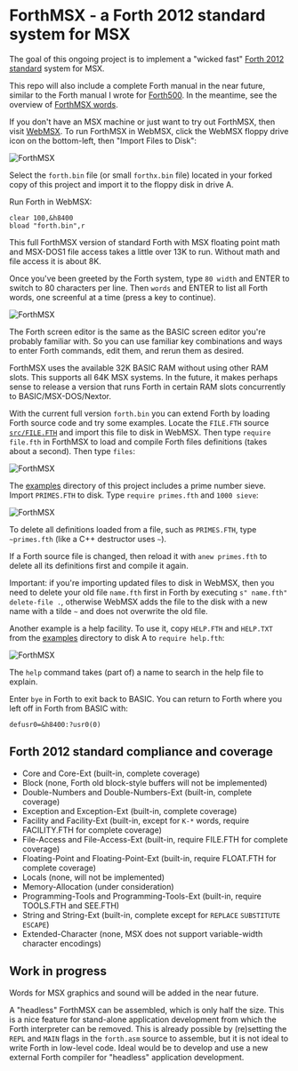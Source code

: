 # ForthMSX - a Forth 2012 standard system for MSX

The goal of this ongoing project is to implement a "wicked fast" [Forth 2012 standard](https://forth-standard.org/standard/words) system for MSX.

This repo will also include a complete Forth manual in the near future, similar to the Forth manual I wrote for [Forth500](https://github.com/Robert-van-Engelen/Forth500).  In the meantime, see the overview of [ForthMSX words](doc/words.md).

If you don't have an MSX machine or just want to try out ForthMSX, then visit [WebMSX](http://webmsx.org).  To run ForthMSX in WebMSX, click the WebMSX floppy drive icon on the bottom-left, then "Import Files to Disk":

![ForthMSX](img/forthmsx1.png)

Select the `forth.bin` file (or small `forthx.bin` file) located in your forked copy of this project and import it to the floppy disk in drive A.

Run Forth in WebMSX:

    clear 100,&h8400
    bload "forth.bin",r

This full ForthMSX version of standard Forth with MSX floating point math and MSX-DOS1 file access takes a little over 13K to run.  Without math and file access it is about 8K.

Once you've been greeted by the Forth system, type `80 width` and ENTER to switch to 80 characters per line.  Then `words` and ENTER to list all Forth words, one screenful at a time (press a key to continue).

![ForthMSX](img/forthmsx2.png)

The Forth screen editor is the same as the BASIC screen editor you're probably familiar with.  So you can use familiar key combinations and ways to enter Forth commands, edit them, and rerun them as desired.

ForthMSX uses the available 32K BASIC RAM without using other RAM slots.  This supports all 64K MSX systems.  In the future, it makes perhaps sense to release a version that runs Forth in certain RAM slots concurrently to BASIC/MSX-DOS/Nextor.

With the current full version `forth.bin` you can extend Forth by loading Forth source code and try some examples.  Locate the `FILE.FTH` source [`src/FILE.FTH`](src/FILE.FTH) and import this file to disk in WebMSX.  Then type `require file.fth` in ForthMSX to load and compile Forth files definitions (takes about a second).  Then type `files`:

![ForthMSX](img/forthmsx3.png)

The [examples](examples) directory of this project includes a prime number sieve.  Import `PRIMES.FTH` to disk.  Type `require primes.fth` and `1000 sieve`:

![ForthMSX](img/forthmsx4.png)

To delete all definitions loaded from a file, such as `PRIMES.FTH`, type `~primes.fth` (like a C++ destructor uses `~`).

If a Forth source file is changed, then reload it with `anew primes.fth` to delete all its definitions first and compile it again.

Important: if you're importing updated files to disk in WebMSX, then you need to delete your old file `name.fth` first in Forth by executing `s" name.fth" delete-file .`, otherwise WebMSX adds the file to the disk with a new name with a tilde `~` and does not overwrite the old file.

Another example is a help facility.  To use it, copy `HELP.FTH` and `HELP.TXT` from the [examples](examples) directory to disk A to `require help.fth`:

![ForthMSX](img/forthmsx5.png)

The `help` command takes (part of) a name to search in the help file to explain.

Enter `bye` in Forth to exit back to BASIC.  You can return to Forth where you left off in Forth from BASIC with:

    defusr0=&h8400:?usr0(0)

## Forth 2012 standard compliance and coverage

- Core and Core-Ext (built-in, complete coverage)
- Block (none, Forth old block-style buffers will not be implemented)
- Double-Numbers and Double-Numbers-Ext (built-in, complete coverage)
- Exception and Exception-Ext (built-in, complete coverage)
- Facility and Facility-Ext (built-in, except for `K-*` words, require FACILITY.FTH for complete coverage)
- File-Access and File-Access-Ext (built-in, require FILE.FTH for complete coverage)
- Floating-Point and Floating-Point-Ext (built-in, require FLOAT.FTH for complete coverage)
- Locals (none, will not be implemented)
- Memory-Allocation (under consideration)
- Programming-Tools and Programming-Tools-Ext (built-in, require TOOLS.FTH and SEE.FTH)
- String and String-Ext (built-in, complete except for `REPLACE` `SUBSTITUTE` `ESCAPE`)
- Extended-Character (none, MSX does not support variable-width character encodings)

## Work in progress

Words for MSX graphics and sound will be added in the near future.

A "headless" ForthMSX can be assembled, which is only half the size.  This is a nice feature for stand-alone application development from which the Forth interpreter can be removed.  This is already possible by (re)setting the `REPL` and `MAIN` flags in the `forth.asm` source to assemble, but it is not ideal to write Forth in low-level code.  Ideal would be to develop and use a new external Forth compiler for "headless" application development.
